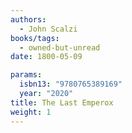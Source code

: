```yaml
---
authors:
  - John Scalzi
books/tags:
  - owned-but-unread
date: 1800-05-09

params:
  isbn13: "9780765389169"
  year: "2020"
title: The Last Emperox
weight: 1
---
```


<!--more-->
